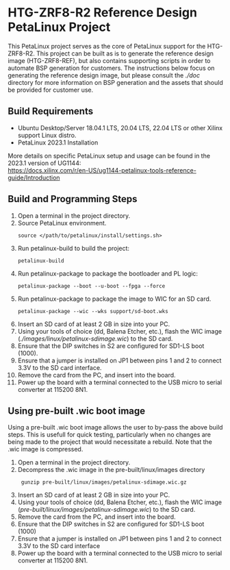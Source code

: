 # HTG-ZRF8-R2 Reference Design PetaLinux Project
This PetaLinux project serves as the core of PetaLinux support for the HTG-ZRF8-R2. This project can be built as is to generate the reference design image (HTG-ZRF8-REF), but also contains supporting scripts in order to automate BSP generation for customers. The instructions below focus on generating the reference design image, but please consult the *./doc* directory for more information on BSP generation and the assets that should be provided for customer use.

## Build Requirements
* Ubuntu Desktop/Server 18.04.1 LTS, 20.04 LTS, 22.04 LTS  or other Xilinx support Linux distro.
* PetaLinux 2023.1 Installation  

More details on specific PetaLinux setup and usage can be found in the 2023.1 version of UG1144:   
https://docs.xilinx.com/r/en-US/ug1144-petalinux-tools-reference-guide/Introduction

## Build and Programming Steps
1. Open a terminal in the project directory.   
2. Source PetaLinux environment.   
    ```
    source </path/to/petalinux/install/settings.sh>
    ```   
3. Run petalinux-build to build the project:  
    ```
    petalinux-build
    ```
4. Run petalinux-package to package the bootloader and PL logic:   
    ```
    petalinux-package --boot --u-boot --fpga --force
    ```
5. Run petalinux-package to package the image to WIC for an SD card.   
    ```
    petalinux-package --wic --wks support/sd-boot.wks
    ```
6. Insert an SD card of at least 2 GB in size into your PC.   
7. Using your tools of choice (dd, Balena Etcher, etc.), flash the WIC image (*./images/linux/petalinux-sdimage.wic*) to the SD card.   
8. Ensure that the DIP switches in S2 are configured for SD1-LS boot (1000).
9. Ensure that a jumper is installed on JP1 between pins 1 and 2 to connect 3.3V to the SD card interface.  
10. Remove the card from the PC, and insert into the board. 
11. Power up the board with a terminal connected to the USB micro to serial converter at 115200 8N1.  

## Using pre-built .wic boot image
Using a pre-built .wic boot image allows the user to by-pass the above build steps.  This is
usefull for quick testing, particularly when no changes are being made to the project that
would necessitate a rebuild.  Note that the .wic image is compressed.

1. Open a terminal in the project directory.   
2. Decompress the .wic image in the pre-built/linux/images directory
    ```
     gunzip pre-built/linux/images/petalinux-sdimage.wic.gz
    ```   
3. Insert an SD card of at least 2 GB in size into your PC.   
4. Using your tools of choice (dd, Balena Etcher, etc.), flash the WIC image (*pre-built/linux/images/petalinux-sdimage.wic*) to the SD card.   
5. Remove the card from the PC, and insert into the board.
6. Ensure that the DIP switches in S2 are configured for SD1-LS boot (1000)
7. Ensure that a jumper is installed  on JP1 between pins 1 and 2 to connect 3.3V to the SD card interface  
8. Power up the board with a terminal connected to the USB micro to serial converter at 115200 8N1.  
